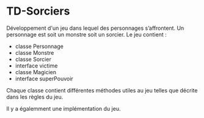 # TD-Sorciers

Développement d'un jeu dans lequel des personnages s’affrontent. Un personnage est soit un monstre soit un sorcier.
Le jeu contient :
- classe Personnage
- classe Monstre
- classe Sorcier
- interface victime
- classe Magicien
- interface superPouvoir

Chaque classe contient différentes méthodes utiles au jeu telles que décrite dans les règles du jeu.

Il y a égalemment une implémentation du jeu.
